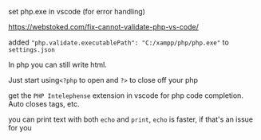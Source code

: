 set php.exe in vscode (for error handling)

https://webstoked.com/fix-cannot-validate-php-vs-code/

added `"php.validate.executablePath": "C:/xampp/php/php.exe"` to `settings.json` 

In php you can still write html.

Just start using`<?php` to open and `?>` to close off your php 

get the `PHP Intelephense` extension in vscode for php code completion. Auto closes tags, etc. 

you can print text with both `echo` and `print`, `echo` is faster, if that's an issue for you